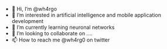 - 👋 Hi, I’m @wh4rgo
- 👀 I’m interested in artificial intelligence and mobile application development
- 🌱 I’m currently learning neuronal networks
- 💞️ I’m looking to collaborate on ....
- 📫 How to reach me @wh4rg0 on twitter

<!---
wh4rgo/wh4rgo is a ✨ special ✨ repository because its `README.md` (this file) appears on your GitHub profile.
You can click the Preview link to take a look at your changes.
--->
